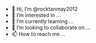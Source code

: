 - 👋 Hi, I’m @rocktanmay2012
- 👀 I’m interested in ...
- 🌱 I’m currently learning ...
- 💞️ I’m looking to collaborate on ...
- 📫 How to reach me ...

<!---
rocktanmay2012/rocktanmay2012 is a ✨ special ✨ repository because its `README.md` (this file) appears on your GitHub profile.
You can click the Preview link to take a look at your changes.
Github
--->
